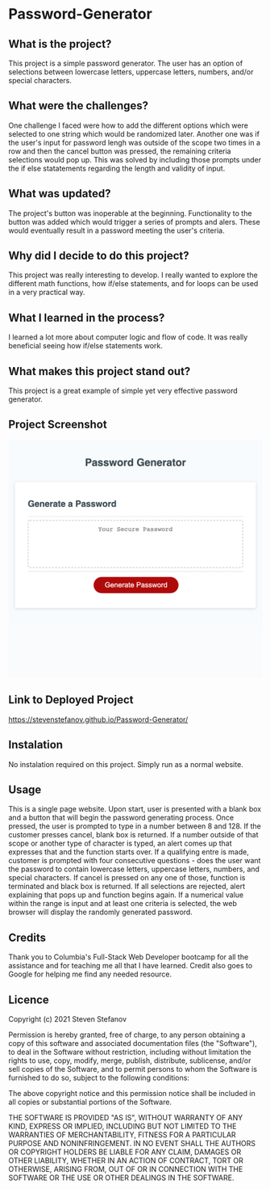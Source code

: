 # Password-Generator

## What is the project?

This project is a simple password generator. The user has an option of selections between lowercase letters, uppercase letters, numbers, and/or special characters.

## What were the challenges?

One challenge I faced were how to add the different options which were selected to one string which would be randomized later. Another one was if the user's input for password lengh was outside of the scope two times in a row and then the cancel button was pressed, the remaining criteria selections would pop up. This was solved by including those prompts under the if else statatements regarding the length and validity of input.

## What was updated?

The project's button was inoperable at the beginning. Functionality to the button was added which would trigger a series of prompts and alers. These would eventually result in a password meeting the user's criteria.

## Why did I decide to do this project?

This project was really interesting to develop. I really wanted to explore the different math functions, how if/else statements, and for loops can be used in a very practical way.

## What I learned in the process?

I learned a lot more about computer logic and flow of code. It was really beneficial seeing how if/else statements work.

## What makes this project stand out?

This project is a great example of simple yet very effective password generator.

## Project Screenshot  

![Project Screenshot](assets/images/screenshot_stevenstefanov.png)
 
## Link to Deployed Project  

https://stevenstefanov.github.io/Password-Generator/

## Instalation

No instalation required on this project. Simply run as a normal website.

## Usage

This is a single page website. Upon start, user is presented with a blank box and a button that will begin the password generating process. Once pressed, the user is prompted to type in a number between 8 and 128. If the customer presses cancel, blank box is returned. If a number outside of that scope or another type of character is typed, an alert comes up that expresses that and the function starts over. If a qualifying entre is made, customer is prompted with four consecutive questions - does the user want the password to contain lowercase letters, uppercase letters, numbers, and special characters. If cancel is pressed on any one of those, function is terminated and black box is returned. If all selections are rejected, alert explaining that pops up and function begins again. If a numerical value within the range is input and at least one criteria is selected, the web browser will display the randomly generated password.

## Credits

Thank you to Columbia's Full-Stack Web Developer bootcamp for all the assistance and for teaching me all that I have learned. Credit also goes to Google for helping me find any needed resource.

## Licence

Copyright (c) 2021 Steven Stefanov

Permission is hereby granted, free of charge, to any person obtaining a copy
of this software and associated documentation files (the "Software"), to deal
in the Software without restriction, including without limitation the rights
to use, copy, modify, merge, publish, distribute, sublicense, and/or sell
copies of the Software, and to permit persons to whom the Software is
furnished to do so, subject to the following conditions:

The above copyright notice and this permission notice shall be included in all
copies or substantial portions of the Software.

THE SOFTWARE IS PROVIDED "AS IS", WITHOUT WARRANTY OF ANY KIND, EXPRESS OR
IMPLIED, INCLUDING BUT NOT LIMITED TO THE WARRANTIES OF MERCHANTABILITY,
FITNESS FOR A PARTICULAR PURPOSE AND NONINFRINGEMENT. IN NO EVENT SHALL THE
AUTHORS OR COPYRIGHT HOLDERS BE LIABLE FOR ANY CLAIM, DAMAGES OR OTHER
LIABILITY, WHETHER IN AN ACTION OF CONTRACT, TORT OR OTHERWISE, ARISING FROM,
OUT OF OR IN CONNECTION WITH THE SOFTWARE OR THE USE OR OTHER DEALINGS IN THE
SOFTWARE.